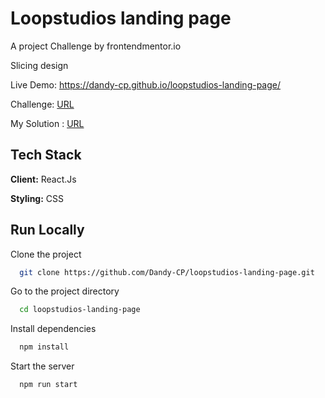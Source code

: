 
# Loopstudios landing page

A project Challenge by frontendmentor.io

Slicing design

Live Demo: https://dandy-cp.github.io/loopstudios-landing-page/

Challenge: [URL](https://www.frontendmentor.io/challenges/loopstudios-landing-page-N88J5Onjw)

My Solution : [URL](https://www.frontendmentor.io/solutions/loopstudios-landing-page-with-reactjs-cIVLNCBhrq)



## Tech Stack

**Client:** React.Js

**Styling:** CSS



## Run Locally

Clone the project

```bash
  git clone https://github.com/Dandy-CP/loopstudios-landing-page.git
```

Go to the project directory

```bash
  cd loopstudios-landing-page
```

Install dependencies

```bash
  npm install
```

Start the server

```bash
  npm run start
```

